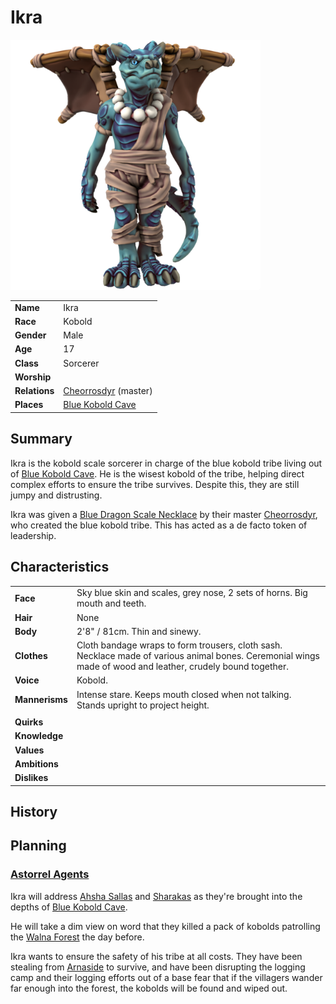 # Ikra

<img src="../../images/people/ikra.png" height="400" />

| | |
| --- | --- |
| **Name** | Ikra | person.2
| **Race** | Kobold |
| **Gender** | Male |
| **Age** | 17 |
| **Class** | Sorcerer |
| **Worship** | |
| **Relations** | [Cheorrosdyr](cheorrosdyr.md) (master) |
| **Places** | [Blue Kobold Cave](../places/caves/blue-kobold-cave.md) |

## Summary

Ikra is the kobold scale sorcerer in charge of the blue kobold tribe living out of [Blue Kobold Cave](../places/caves/blue-kobold-cave.md). He is the wisest kobold of the tribe, helping direct complex efforts to ensure the tribe survives. Despite this, they are still jumpy and distrusting.

Ikra was given a [Blue Dragon Scale Necklace](../items/blue-dragon-scale-necklace.md) by their master [Cheorrosdyr](cheorrosdyr.md), who created the blue kobold tribe. This has acted as a de facto token of leadership.

## Characteristics

| | |
| --- | --- |
| **Face** | Sky blue skin and scales, grey nose, 2 sets of horns. Big mouth and teeth. | characteristics.2
| **Hair** | None |
| **Body** | 2'8" / 81cm. Thin and sinewy. |
| **Clothes** | Cloth bandage wraps to form trousers, cloth sash. Necklace made of various animal bones. Ceremonial wings made of wood and leather, crudely bound together. |
| **Voice** | Kobold. |
| **Mannerisms** | Intense stare. Keeps mouth closed when not talking. Stands upright to project height. |
| | |
| **Quirks** | |
| **Knowledge** | |
| **Values** | |
| **Ambitions** | |
| **Dislikes** | |

## History

## Planning

### [Astorrel Agents](../../campaigns/astorrel-agents/astorrel-agents.md)

Ikra will address [Ahsha Sallas](ahsha-sallas.md) and [Sharakas](sharakas.md) as they're brought into the depths of [Blue Kobold Cave](../places/caves/blue-kobold-cave.md).

He will take a dim view on word that they killed a pack of kobolds patrolling the [Walna Forest](../places/forests/walna-forest.md) the day before.

Ikra wants to ensure the safety of his tribe at all costs. They have been stealing from [Arnaside](../places/villages/arnaside.md) to survive, and have been disrupting the logging camp and their logging efforts out of a base fear that if the villagers wander far enough into the forest, the kobolds will be found and wiped out.
